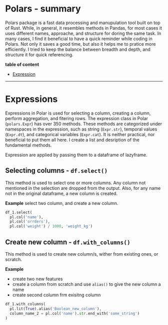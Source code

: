 <h1>Polars - summary</h1>

Polars package is a fast data processing and manupulation tool built on top of Rust. While, in general, it resembles methods in Pandas, for most cases it uses different names, approache, and structure for doring the same task. In many cases, I find it beneficial to have a quick reminder while coding in Polars. Not only it saves a good time, but also it helps me to pratice more efficiently. I tried to keep the balance between  breadth and depth, and structure it for quick referencing. 

__table of content__
- [Expression](#expression)


---
# <a id='expression'>Expressions</a>

Expressions in Polar is used for selecting a column, creating a column, perform aggregation, and fitering rows. The expression class in Polar (`polars.Expr`) has over 350 methods. These methods are categorized under namespaces in the expression, such as string (`Expr.str`), temporal values (`Expr.dt`), and categorical variables (`Expr.cat`).  It is neither practical, nor beneficial to put them all here. I create a list and desription of the fundamental methods. 

Expression are applied by passing them to a dataframe of lazyframe. 

## Selecting columns - `df.select()`

This method is used to select one or more columns. Any column not mentioned in the selection are dropped from the output. Also, for any name not in the original dataframe, a new column is created. 

__Example__ select two column, and create a new column.
```python
df_1.select(
  pl.col('name'),
  pl.col('orrders'),
  pl.col('weight') / 1000, 'weight_kg')
```

## Create new column - `df.with_columns()`
This method is used to create new column/s, wither from existing ones, or scratch. 

__Example__
- create two new features
- create a column from scratch and use `alias()` to give the new column a name
- create second column frm exisitng column
```python
df_1.with_columns(
  pl.lit(True).alias('Boolean_new_column'),
  column_name_2 = pl.col('name').str.end_with('some_string')
)
```
